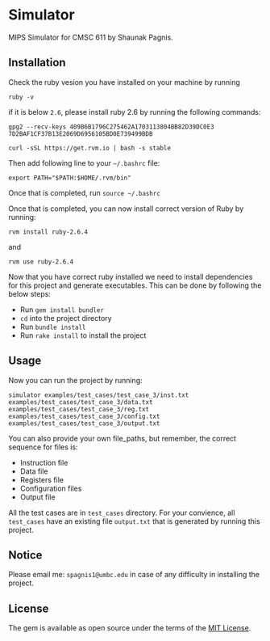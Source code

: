 # Simulator

MIPS Simulator for CMSC 611 by Shaunak Pagnis.

## Installation

Check the ruby vesion you have installed on your machine by running 

`ruby -v`

if it is below `2.6`, please install ruby 2.6 by running the following commands:


`gpg2 --recv-keys 409B6B1796C275462A1703113804BB82D39DC0E3 7D2BAF1CF37B13E2069D6956105BD0E739499BDB`


`curl -sSL https://get.rvm.io | bash -s stable`


Then add following line to your `~/.bashrc` file:

`export PATH="$PATH:$HOME/.rvm/bin"`

Once that is completed, run `source ~/.bashrc`

Once that is completed, you can now install correct version of Ruby by running:

`rvm install ruby-2.6.4`

 and

`rvm use ruby-2.6.4`
 
Now that you have correct ruby installed we need to install dependencies for this project and generate executables.
This can be done by following the below steps:

* Run `gem install bundler`
* `cd` into the project directory
* Run `bundle install`
* Run `rake install` to install the project


## Usage

Now you can run the project by running:

`simulator examples/test_cases/test_case_3/inst.txt examples/test_cases/test_case_3/data.txt examples/test_cases/test_case_3/reg.txt examples/test_cases/test_case_3/config.txt examples/test_cases/test_case_3/output.txt`

You can also provide your own file_paths, but remember, the correct sequence for files is:

* Instruction file
* Data file
* Registers file
* Configuration files
* Output file


All the test cases are in `test_cases` directory. For your convience, all `test_cases` have an existing file `output.txt` that is generated by running this project.

## Notice

Please email me: `spagnis1@umbc.edu` in case of any difficulty in installing the project.

## License

The gem is available as open source under the terms of the [MIT License](https://opensource.org/licenses/MIT).
